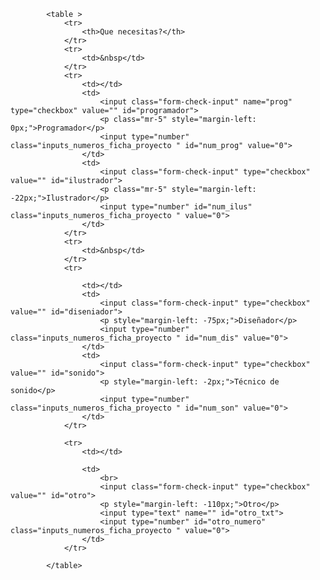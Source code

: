             <table >
                <tr>
                    <th>Que necesitas?</th>
                </tr>
                <tr>
                    <td>&nbsp</td>
                </tr>
                <tr>
                    <td></td>
                    <td>
                        <input class="form-check-input" name="prog" type="checkbox" value="" id="programador">
                        <p class="mr-5" style="margin-left: 0px;">Programador</p>
                        <input type="number" class="inputs_numeros_ficha_proyecto " id="num_prog" value="0">
                    </td>
                    <td>
                        <input class="form-check-input" type="checkbox" value="" id="ilustrador">
                        <p class="mr-5" style="margin-left: -22px;">Ilustrador</p>
                        <input type="number" id="num_ilus" class="inputs_numeros_ficha_proyecto " value="0">
                    </td>
                </tr>
                <tr>
                    <td>&nbsp</td>
                </tr>
                <tr>

                    <td></td>
                    <td>
                        <input class="form-check-input" type="checkbox" value="" id="diseniador">
                        <p style="margin-left: -75px;">Diseñador</p>
                        <input type="number" class="inputs_numeros_ficha_proyecto " id="num_dis" value="0">
                    </td>
                    <td>
                        <input class="form-check-input" type="checkbox" value="" id="sonido">
                        <p style="margin-left: -2px;">Técnico de sonido</p>
                        <input type="number" class="inputs_numeros_ficha_proyecto " id="num_son" value="0">
                    </td>
                </tr>

                <tr>
                    <td></td>

                    <td>
                        <br>
                        <input class="form-check-input" type="checkbox" value="" id="otro">
                        <p style="margin-left: -110px;">Otro</p>
                        <input type="text" name="" id="otro_txt">
                        <input type="number" id="otro_numero" class="inputs_numeros_ficha_proyecto " value="0">
                    </td>
                </tr>

            </table>